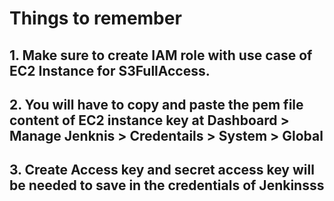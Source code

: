 # Things to remember

## 1. Make sure to create IAM role with use case of EC2 Instance for S3FullAccess.
## 2. You will have to copy and paste the pem file content of EC2 instance key at Dashboard > Manage Jenknis > Credentails > System > Global 
## 3. Create Access key and secret access key will be needed to save in the credentials of Jenkinsss